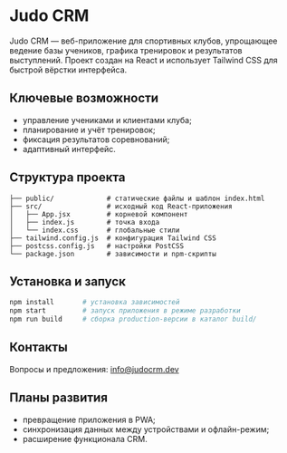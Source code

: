 # Judo CRM

Judo CRM — веб-приложение для спортивных клубов, упрощающее ведение базы учеников,
графика тренировок и результатов выступлений. Проект создан на React и использует
Tailwind CSS для быстрой вёрстки интерфейса.

## Ключевые возможности

- управление учениками и клиентами клуба;
- планирование и учёт тренировок;
- фиксация результатов соревнований;
- адаптивный интерфейс.

## Структура проекта

```
├── public/             # статические файлы и шаблон index.html
├── src/                # исходный код React-приложения
│   ├── App.jsx         # корневой компонент
│   ├── index.js        # точка входа
│   └── index.css       # глобальные стили
├── tailwind.config.js  # конфигурация Tailwind CSS
├── postcss.config.js   # настройки PostCSS
└── package.json        # зависимости и npm-скрипты
```

## Установка и запуск

```bash
npm install       # установка зависимостей
npm start         # запуск приложения в режиме разработки
npm run build     # сборка production-версии в каталог build/
```

## Контакты

Вопросы и предложения: [info@judocrm.dev](mailto:info@judocrm.dev)

## Планы развития

- превращение приложения в PWA;
- синхронизация данных между устройствами и офлайн-режим;
- расширение функционала CRM.


